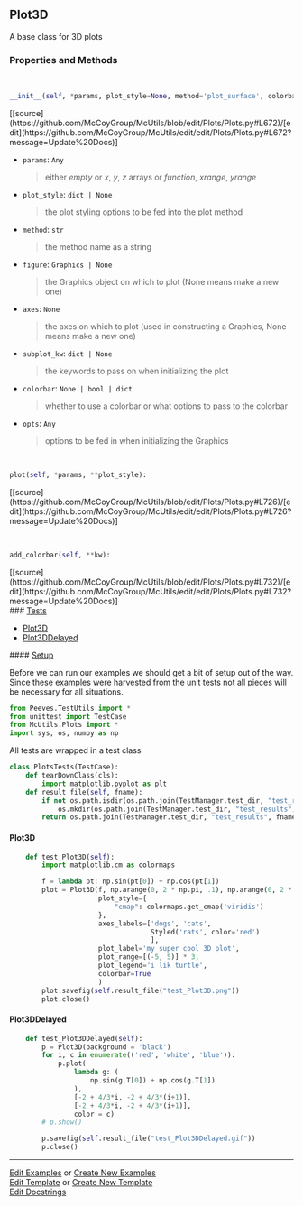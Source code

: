 ## <a id="McUtils.Plots.Plots.Plot3D">Plot3D</a>
A base class for 3D plots

### Properties and Methods
<a id="McUtils.Plots.Plots.Plot3D.__init__" class="docs-object-method">&nbsp;</a> 
```python
__init__(self, *params, plot_style=None, method='plot_surface', colorbar=None, figure=None, axes=None, subplot_kw=None, **opts): 
```
<div class="docs-source-link" markdown="1">
[[source](https://github.com/McCoyGroup/McUtils/blob/edit/Plots/Plots.py#L672)/[edit](https://github.com/McCoyGroup/McUtils/edit/edit/Plots/Plots.py#L672?message=Update%20Docs)]
</div>


- `params`: `Any`
    >either _empty_ or _x_, _y_, _z_ arrays or _function_, _xrange_, _yrange_
- `plot_style`: `dict | None`
    >the plot styling options to be fed into the plot method
- `method`: `str`
    >the method name as a string
- `figure`: `Graphics | None`
    >the Graphics object on which to plot (None means make a new one)
- `axes`: `None`
    >the axes on which to plot (used in constructing a Graphics, None means make a new one)
- `subplot_kw`: `dict | None`
    >the keywords to pass on when initializing the plot
- `colorbar`: `None | bool | dict`
    >whether to use a colorbar or what options to pass to the colorbar
- `opts`: `Any`
    >options to be fed in when initializing the Graphics

<a id="McUtils.Plots.Plots.Plot3D.plot" class="docs-object-method">&nbsp;</a> 
```python
plot(self, *params, **plot_style): 
```
<div class="docs-source-link" markdown="1">
[[source](https://github.com/McCoyGroup/McUtils/blob/edit/Plots/Plots.py#L726)/[edit](https://github.com/McCoyGroup/McUtils/edit/edit/Plots/Plots.py#L726?message=Update%20Docs)]
</div>

<a id="McUtils.Plots.Plots.Plot3D.add_colorbar" class="docs-object-method">&nbsp;</a> 
```python
add_colorbar(self, **kw): 
```
<div class="docs-source-link" markdown="1">
[[source](https://github.com/McCoyGroup/McUtils/blob/edit/Plots/Plots.py#L732)/[edit](https://github.com/McCoyGroup/McUtils/edit/edit/Plots/Plots.py#L732?message=Update%20Docs)]
</div>




<div class="collapsible-section">
 <div class="collapsible-section collapsible-section-header" markdown="1">
### <a class="collapse-link" data-toggle="collapse" href="#tests">Tests</a> <a class="float-right" data-toggle="collapse" href="#tests"><i class="fa fa-chevron-down"></i></a>
 </div>
<div class="collapsible-section collapsible-section-body collapse show" id="tests" markdown="1">

- [Plot3D](#Plot3D)
- [Plot3DDelayed](#Plot3DDelayed)

<div class="collapsible-section">
 <div class="collapsible-section collapsible-section-header" markdown="1">
#### <a class="collapse-link" data-toggle="collapse" href="#test-setup">Setup</a> <a class="float-right" data-toggle="collapse" href="#test-setup"><i class="fa fa-chevron-down"></i></a>
 </div>
 <div class="collapsible-section collapsible-section-body collapse" id="test-setup" markdown="1">

Before we can run our examples we should get a bit of setup out of the way.
Since these examples were harvested from the unit tests not all pieces
will be necessary for all situations.
```python
from Peeves.TestUtils import *
from unittest import TestCase
from McUtils.Plots import *
import sys, os, numpy as np
```

All tests are wrapped in a test class
```python
class PlotsTests(TestCase):
    def tearDownClass(cls):
        import matplotlib.pyplot as plt
    def result_file(self, fname):
        if not os.path.isdir(os.path.join(TestManager.test_dir, "test_results")):
            os.mkdir(os.path.join(TestManager.test_dir, "test_results"))
        return os.path.join(TestManager.test_dir, "test_results", fname)
```

 </div>
</div>

#### <a name="Plot3D">Plot3D</a>
```python
    def test_Plot3D(self):
        import matplotlib.cm as colormaps

        f = lambda pt: np.sin(pt[0]) + np.cos(pt[1])
        plot = Plot3D(f, np.arange(0, 2 * np.pi, .1), np.arange(0, 2 * np.pi, .1),
                      plot_style={
                          "cmap": colormaps.get_cmap('viridis')
                      },
                      axes_labels=['dogs', 'cats',
                                   Styled('rats', color='red')
                                   ],
                      plot_label='my super cool 3D plot',
                      plot_range=[(-5, 5)] * 3,
                      plot_legend='i lik turtle',
                      colorbar=True
                      )
        plot.savefig(self.result_file("test_Plot3D.png"))
        plot.close()
```
#### <a name="Plot3DDelayed">Plot3DDelayed</a>
```python
    def test_Plot3DDelayed(self):
        p = Plot3D(background = 'black')
        for i, c in enumerate(('red', 'white', 'blue')):
            p.plot(
                lambda g: (
                    np.sin(g.T[0]) + np.cos(g.T[1])
                ),
                [-2 + 4/3*i, -2 + 4/3*(i+1)],
                [-2 + 4/3*i, -2 + 4/3*(i+1)],
                color = c)
        # p.show()

        p.savefig(self.result_file("test_Plot3DDelayed.gif"))
        p.close()
```

 </div>
</div>

___

[Edit Examples](https://github.com/McCoyGroup/McUtils/edit/edit/ci/examples/McUtils/Plots/Plots/Plot3D.md) or 
[Create New Examples](https://github.com/McCoyGroup/McUtils/new/edit/?filename=ci/examples/McUtils/Plots/Plots/Plot3D.md) <br/>
[Edit Template](https://github.com/McCoyGroup/McUtils/edit/edit/ci/docs/McUtils/Plots/Plots/Plot3D.md) or 
[Create New Template](https://github.com/McCoyGroup/McUtils/new/edit/?filename=ci/docs/templates/McUtils/Plots/Plots/Plot3D.md) <br/>
[Edit Docstrings](https://github.com/McCoyGroup/McUtils/edit/edit/McUtils/Plots/Plots.py?message=Update%20Docs)
